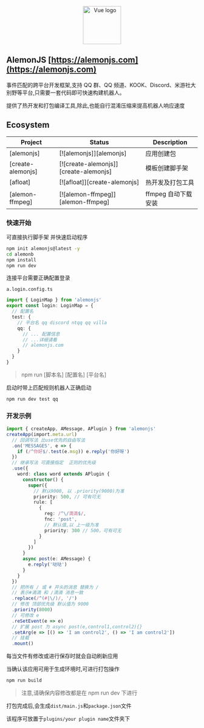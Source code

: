 <p align="center"><a href="https://vuejs.org" target="_blank" rel="noopener noreferrer"><img width="100" src="https://alemonjs.com/img/alemon.jpg" alt="Vue logo"></a></p>

## AlemonJS [https://alemonjs.com](https://alemonjs.com)

事件匹配的跨平台开发框架,支持 QQ 群、QQ 频道、KOOK、Discord、米游社大别野等平台,只需要一套代码即可快速构建机器人。

提供了热开发和打包编译工具,除此,也能自行混淆压缩来提高机器人响应速度

## Ecosystem

| Project           | Status                                | Description         |
| ----------------- | ------------------------------------- | ------------------- |
| [alemonjs]        | [![alemonjs]][alemonjs]               | 应用创建包          |
| [create-alemonjs] | [![create-alemonjs]][create-alemonjs] | 模板创建脚手架      |
| [afloat]          | [![afloat]][create-alemonjs]          | 热开发及打包工具    |
| [alemon-ffmpeg]   | [![alemon-ffmpeg]][alemon-ffmpeg]     | ffmpeg 自动下载安装 |

### 快速开始

可直接执行脚手架 并快速启动程序

```sh
npm init alemonjs@latest -y
cd alemonb
npm install
npm run dev
```

连接平台需要正确配置登录

`a.login.config.ts`

```ts
import { LoginMap } from 'alemonjs'
export const login: LoginMap = {
  // 配置名
  test: {
    // 平台名 qq discord ntqq qq villa
    qq: {
      // ... 配置信息
      // ...详细请看
      // alemonjs.com
    }
  }
}
```

> npm run [脚本名] [配置名] [平台名]

启动时带上匹配规则机器人正确启动

```sh
npm run dev test qq
```

### 开发示例

```ts
import { createApp, AMessage, APlugin } from 'alemonjs'
createApp(import.meta.url)
  // 回调写法 比use优先的自由写法
  .on('MESSAGES', e => {
    if (/^你好$/.test(e.msg)) e.reply('你好呀')
  })
  // 继承写法 可直接指定  正则的优先级
  .use({
    word: class word extends APlugin {
      constructor() {
        super({
          // 默认9000, 以 .priority(9000)为准
          priority: 500, // 可有可无
          rule: [
            {
              reg: /^\/滴滴$/,
              fnc: 'post',
              // 默认值,以 上一级为准
              priority: 300 // 500，可有可无
            }
          ]
        })
      }
      async post(e: AMessage) {
        e.reply('哒哒')
      }
    }
  })
  // 把所有 / 或 # 开头的消息 替换为 /
  // 表示#滴滴 和 /滴滴 消息一致
  .replace(/^(#|\/)/, '/')
  // 修改 顶部优先级 默认值为 9000
  .priority(8000)
  // 可修改 e
  .reSetEvent(e => e)
  // 扩展 post 为 async post(e,control1,control2){}
  .setArg(e => [() => 'I am control2', () => 'I am control2'])
  // 挂载
  .mount()
```

每当文件有修改或进行保存时就会自动刷新应用

当确认该应用可用于生成环境时,可进行打包操作

```sh
npm run build
```

> 注意,请确保内容修改都是在 npm run dev 下进行

打包完成后,会生成`dist/main.js`和`package.json`文件

该程序可放置于`plugins/your plugin name`文件夹下
